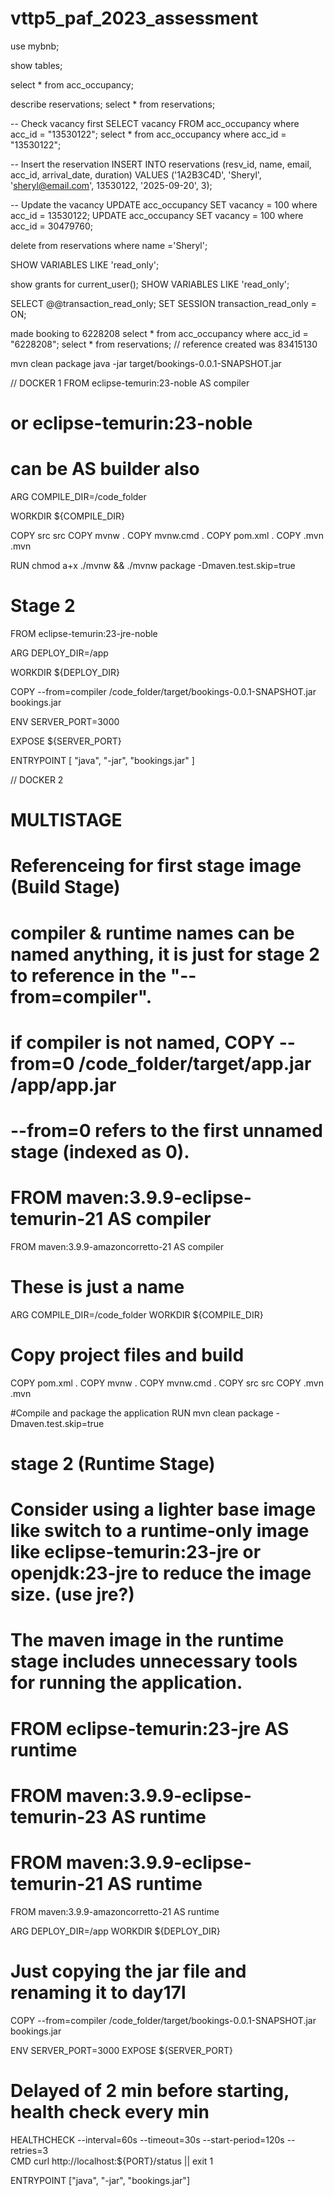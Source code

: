 # vttp5_paf_2023_assessment

use mybnb;

show tables;

select * from acc_occupancy;

describe reservations;
select * from reservations;

-- Check vacancy first
SELECT vacancy FROM acc_occupancy where acc_id = "13530122";
select * from acc_occupancy where acc_id = "13530122";

-- Insert the reservation
INSERT INTO reservations (resv_id, name, email, acc_id, arrival_date, duration) 
VALUES ('1A2B3C4D', 'Sheryl', 'sheryl@email.com', 13530122, '2025-09-20', 3);

-- Update the vacancy 
UPDATE acc_occupancy SET vacancy = 100 where acc_id = 13530122;
UPDATE acc_occupancy SET vacancy = 100 where acc_id = 30479760;

delete from reservations where name ='Sheryl';

SHOW VARIABLES LIKE 'read_only';

show grants for current_user();
SHOW VARIABLES LIKE 'read_only';

SELECT @@transaction_read_only;
SET SESSION transaction_read_only = ON;

made booking to 6228208
select * from acc_occupancy where acc_id = "6228208";
select * from reservations; // reference created was 83415130

mvn clean package
java -jar target/bookings-0.0.1-SNAPSHOT.jar

// DOCKER 1
FROM eclipse-temurin:23-noble AS compiler
# or eclipse-temurin:23-noble
# can be AS builder also

ARG COMPILE_DIR=/code_folder

WORKDIR ${COMPILE_DIR}

COPY src src
COPY mvnw .
COPY mvnw.cmd .
COPY pom.xml .
COPY .mvn .mvn

RUN chmod a+x ./mvnw && ./mvnw package -Dmaven.test.skip=true

# Stage 2
FROM eclipse-temurin:23-jre-noble

ARG DEPLOY_DIR=/app

WORKDIR ${DEPLOY_DIR}

COPY --from=compiler /code_folder/target/bookings-0.0.1-SNAPSHOT.jar bookings.jar

ENV SERVER_PORT=3000

EXPOSE ${SERVER_PORT}

ENTRYPOINT [ "java", "-jar", "bookings.jar" ]



// DOCKER 2
# MULTISTAGE
# Referenceing for first stage image (Build Stage)
# compiler & runtime names can be named anything, it is just for stage 2 to reference in the "--from=compiler".
# if compiler is not named, COPY --from=0 /code_folder/target/app.jar /app/app.jar
# --from=0 refers to the first unnamed stage (indexed as 0).
# FROM maven:3.9.9-eclipse-temurin-21 AS compiler

FROM maven:3.9.9-amazoncorretto-21 AS compiler

# These is just a name
ARG COMPILE_DIR=/code_folder
WORKDIR ${COMPILE_DIR}

# Copy project files and build
COPY pom.xml .
COPY mvnw .
COPY mvnw.cmd .
COPY src src
COPY .mvn .mvn

#Compile and package the application
RUN mvn clean package -Dmaven.test.skip=true


# stage 2 (Runtime Stage)
# Consider using a lighter base image like  switch to a runtime-only image like eclipse-temurin:23-jre or openjdk:23-jre to reduce the image size. (use jre?)
# The maven image in the runtime stage includes unnecessary tools for running the application.
# FROM eclipse-temurin:23-jre AS runtime
# FROM maven:3.9.9-eclipse-temurin-23 AS runtime
# FROM maven:3.9.9-eclipse-temurin-21 AS runtime

FROM maven:3.9.9-amazoncorretto-21 AS runtime

ARG DEPLOY_DIR=/app
WORKDIR ${DEPLOY_DIR}

# Just copying the jar file and renaming it to day17l
COPY --from=compiler /code_folder/target/bookings-0.0.1-SNAPSHOT.jar bookings.jar

ENV SERVER_PORT=3000
EXPOSE ${SERVER_PORT}

# Delayed of 2 min before starting, health check every min
HEALTHCHECK --interval=60s --timeout=30s --start-period=120s --retries=3 \
   CMD curl http://localhost:${PORT}/status || exit 1

ENTRYPOINT ["java", "-jar", "bookings.jar"]